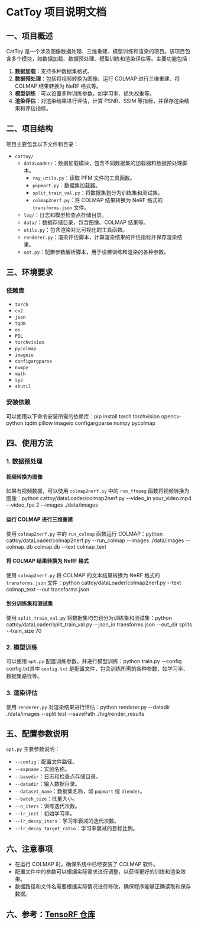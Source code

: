 # CatToy 项目说明文档

## 一、项目概述
CatToy 是一个涉及图像数据处理、三维重建、模型训练和渲染的项目。该项目包含多个模块，如数据加载、数据预处理、模型训练和渲染评估等。主要功能包括：
1. **数据加载**：支持多种数据集格式。
2. **数据预处理**：包括将视频转换为图像、运行 COLMAP 进行三维重建、将 COLMAP 结果转换为 NeRF 格式等。
3. **模型训练**：可以设置多种训练参数，如学习率、损失权重等。
4. **渲染评估**：对渲染结果进行评估，计算 PSNR、SSIM 等指标，并保存渲染结果和评估指标。

## 二、项目结构
项目主要包含以下文件和目录：
- `cattoy/`
  - `dataLoader/`：数据加载模块，包含不同数据集的加载器和数据预处理脚本。
    - `ray_utils.py`：读取 PFM 文件的工具函数。
    - `popmart.py`：数据集加载器。
    - `split_train_val.py`：将数据集划分为训练集和测试集。
    - `colmap2nerf.py`：将 COLMAP 结果转换为 NeRF 格式的 `transforms.json` 文件。
  - `log/`：日志和模型检查点存储目录。
  - `data/`：数据存储目录，包含图像、COLMAP 结果等。
  - `utils.py`：包含渲染对比可视化的工具函数。
  - `renderer.py`：渲染评估脚本，计算渲染结果的评估指标并保存渲染结果。
  - `opt.py`：配置参数解析脚本，用于设置训练和渲染的各种参数。

## 三、环境要求
### 依赖库
- `torch`
- `cv2`
- `json`
- `tqdm`
- `os`
- `PIL`
- `torchvision`
- `pycolmap`
- `imageio`
- `configargparse`
- `numpy`
- `math`
- `sys`
- `shutil`

### 安装依赖
可以使用以下命令安装所需的依赖库：pip install torch torchvision opencv-python tqdm pillow imageio configargparse numpy pycolmap
## 四、使用方法
### 1. 数据预处理
#### 视频转换为图像
如果有视频数据，可以使用 `colmap2nerf.py` 中的 `run_ffmpeg` 函数将视频转换为图像：python cattoy/dataLoader/colmap2nerf.py --video_in your_video.mp4 --video_fps 2 --images ./data/images
#### 运行 COLMAP 进行三维重建
使用 `colmap2nerf.py` 中的 `run_colmap` 函数运行 COLMAP：python cattoy/dataLoader/colmap2nerf.py --run_colmap --images ./data/images --colmap_db colmap.db --text colmap_text
#### 将 COLMAP 结果转换为 NeRF 格式
使用 `colmap2nerf.py` 将 COLMAP 的文本结果转换为 NeRF 格式的 `transforms.json` 文件：python cattoy/dataLoader/colmap2nerf.py --text colmap_text --out transforms.json
#### 划分训练集和测试集
使用 `split_train_val.py` 将数据集均匀划分为训练集和测试集：python cattoy/dataLoader/split_train_val.py --json_in transforms.json --out_dir splits --train_size 70
### 2. 模型训练
可以使用 `opt.py` 配置训练参数，并进行模型训练：python train.py --config config.txt其中 `config.txt` 是配置文件，包含训练所需的各种参数，如学习率、数据集路径等。

### 3. 渲染评估
使用 `renderer.py` 对渲染结果进行评估：python renderer.py --datadir ./data/images --split test --savePath ./log/render_results
## 五、配置参数说明
`opt.py` 主要参数说明：
- `--config`：配置文件路径。
- `--expname`：实验名称。
- `--basedir`：日志和检查点存储目录。
- `--datadir`：输入数据目录。
- `--dataset_name`：数据集名称，如 `popmart` 或 `blender`。
- `--batch_size`：批量大小。
- `--n_iters`：训练迭代次数。
- `--lr_init`：初始学习率。
- `--lr_decay_iters`：学习率衰减的迭代次数。
- `--lr_decay_target_ratio`：学习率衰减的目标比例。

## 六、注意事项
- 在运行 COLMAP 时，确保系统中已经安装了 COLMAP 软件。
- 配置文件中的参数可以根据实际需求进行调整，以获得更好的训练和渲染效果。
- 数据路径和文件名需要根据实际情况进行修改，确保程序能够正确读取和保存数据。
## 六、参考：[TensoRF 仓库](https://github.com/apchenstu/TensoRF)
    
